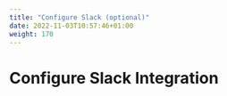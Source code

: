 ```yaml
---
title: "Configure Slack (optional)"
date: 2022-11-03T10:57:46+01:00
weight: 170
---
```


# Configure Slack Integration
